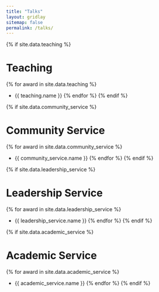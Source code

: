 ```yaml
---
title: "Talks"
layout: gridlay
sitemap: false
permalink: /talks/
---
```



{% if site.data.teaching %}
# Teaching

{% for award in site.data.teaching %}
* {{ teaching.name }}
{% endfor %}
{% endif %}

{% if site.data.community_service %}
# Community Service

{% for award in site.data.community_service %}
* {{ community_service.name }}
{% endfor %}
{% endif %}

{% if site.data.leadership_service %}
# Leadership Service

{% for award in site.data.leadership_service %}
* {{ leadership_service.name }}
{% endfor %}
{% endif %}

{% if site.data.academic_service %}
# Academic Service

{% for award in site.data.academic_service %}
* {{ academic_service.name }}
{% endfor %}
{% endif %}

